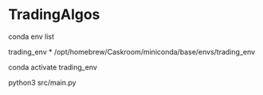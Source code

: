 # TradingAlgos

conda env list

trading_env           *  /opt/homebrew/Caskroom/miniconda/base/envs/trading_env

conda activate trading_env


python3 src/main.py

